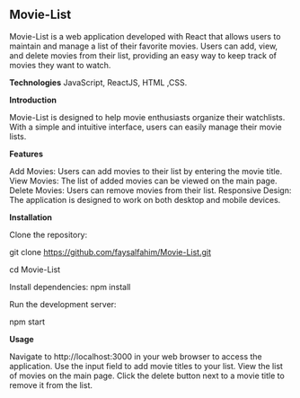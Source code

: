## Movie-List

Movie-List is a web application developed with React that allows users to maintain and manage a list of their favorite movies. Users can add, view, and delete movies from their list, providing an easy way to keep track of movies they want to watch.

**Technologies**
JavaScript, ReactJS, HTML ,CSS.

**Introduction**

Movie-List is designed to help movie enthusiasts organize their watchlists. With a simple and intuitive interface, users can easily manage their movie lists.

**Features**

Add Movies: Users can add movies to their list by entering the movie title.
View Movies: The list of added movies can be viewed on the main page.
Delete Movies: Users can remove movies from their list.
Responsive Design: The application is designed to work on both desktop and mobile devices.

**Installation**

Clone the repository:

git clone https://github.com/faysalfahim/Movie-List.git

cd Movie-List

Install dependencies:
npm install

Run the development server:

npm start

**Usage**

Navigate to http://localhost:3000 in your web browser to access the application.
Use the input field to add movie titles to your list.
View the list of movies on the main page.
Click the delete button next to a movie title to remove it from the list.
